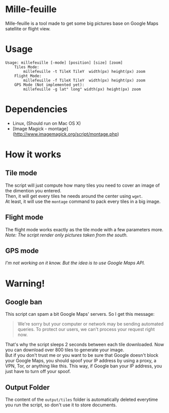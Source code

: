 Mille-feuille
=============

Mille-feuille is a tool made to get some big pictures base on Google Maps satellite or flight view.

# Usage
	Usage: millefeuille [-mode] [position] [size] [zoom]  
		Tiles Mode:  
			millefeuille -t TileX TileY  width(px) height(px) zoom  
		Flight Mode:
			millefeuille -f TileX TileY  width(px) height(px) zoom
		GPS Mode (Not implemented yet):  
			millefeuille -g lat° long° width(px) height(px) zoom  

# Dependencies
* Linux, (Should run on Mac OS X)
* [Image Magick - montage] (http://www.imagemagick.org/script/montage.php)

# How it works
## Tile mode
The script will just compute how many tiles you need to cover an image of the dimention you entered.  
Then, it will get every tiles he needs around the center using `wget`.  
At least, it will use the `montage` command to pack every tiles in a big image.  

## Flight mode
The flight mode works exactly as the tile mode with a few parameters more.
_Note: The script render only pictures taken from the south._

## GPS mode
_I'm not working on it know. But the idea is to use Google Maps API._

# Warning!
## Google ban
This script can spam a bit Google Maps' servers. So I get this message:
> We're sorry but your computer or network may be sending automated queries. To protect our users, we can't process your request right now.

That's why the script sleeps 2 seconds between each tile downloaded. Now you can download over 800 tiles to generate your image.  
But if you don't trust me or you want to be sure that Google doesn't block your Google Maps, you should spoof your IP address by using a proxy, a VPN, Tor, or anything like this.
This way, if Google ban your IP address, you just have to turn off your spoof.

## Output Folder
The content of the `output/tiles` folder is automatically deleted everytime you run the script, so don't use it to store documents.

